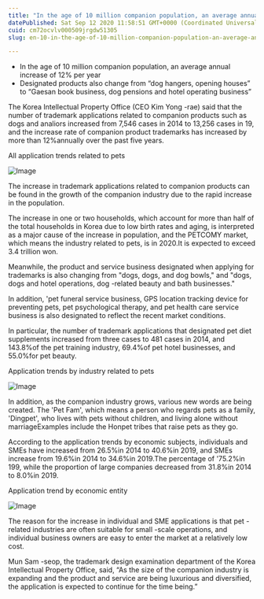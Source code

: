 ```yaml
---
title: "In the age of 10 million companion population, an average annual increase of 12% per year"
datePublished: Sat Sep 12 2020 11:58:51 GMT+0000 (Coordinated Universal Time)
cuid: cm72ocvlv000509jrgdw51305
slug: en-10-in-the-age-of-10-million-companion-population-an-average-annual-increase-of-12-per-year

---
```



- In the age of 10 million companion population, an average annual increase of 12% per year
- Designated products also change from “dog hangers, opening houses” to “Gaesan book business, dog pensions and hotel operating business”

The Korea Intellectual Property Office (CEO Kim Yong -rae) said that the number of trademark applications related to companion products such as dogs and analiors increased from 7,546 cases in 2014 to 13,256 cases in 19, and the increase rate of companion product trademarks has increased by more than 12%annually over the past five years.

All application trends related to pets

![Image](https://cdn.hashnode.com/res/hashnode/image/upload/v1739410925883/8bb1a781-8bde-455c-882e-f65acb3ed167.png)

The increase in trademark applications related to companion products can be found in the growth of the companion industry due to the rapid increase in the population.

The increase in one or two households, which account for more than half of the total households in Korea due to low birth rates and aging, is interpreted as a major cause of the increase in population, and the PETCOMY market, which means the industry related to pets, is in 2020.It is expected to exceed 3.4 trillion won.

Meanwhile, the product and service business designated when applying for trademarks is also changing from "dogs, dogs, and dog bowls," and "dogs, dogs and hotel operations, dog -related beauty and bath businesses."

In addition, 'pet funeral service business, GPS location tracking device for preventing pets, pet psychological therapy, and pet health care service business is also designated to reflect the recent market conditions.

In particular, the number of trademark applications that designated pet diet supplements increased from three cases to 481 cases in 2014, and 143.8%of the pet training industry, 69.4%of pet hotel businesses, and 55.0%for pet beauty.

Application trends by industry related to pets

![Image](https://cdn.hashnode.com/res/hashnode/image/upload/v1739410927631/44cf925e-13f8-42bc-924a-fe7a675d7b1f.png)

In addition, as the companion industry grows, various new words are being created. The 'Pet Fam', which means a person who regards pets as a family, 'Dingpet', who lives with pets without children, and living alone without marriageExamples include the Honpet tribes that raise pets as they go.

According to the application trends by economic subjects, individuals and SMEs have increased from 26.5%in 2014 to 40.6%in 2019, and SMEs increase from 19.6%in 2014 to 34.6%in 2019.The percentage of '75.2%in 199, while the proportion of large companies decreased from 31.8%in 2014 to 8.0%in 2019.

Application trend by economic entity

![Image](https://cdn.hashnode.com/res/hashnode/image/upload/v1739410928921/9a0a7b8a-4e28-4156-82ab-ab041e635587.png)

The reason for the increase in individual and SME applications is that pet -related industries are often suitable for small -scale operations, and individual business owners are easy to enter the market at a relatively low cost.

Mun Sam -seop, the trademark design examination department of the Korea Intellectual Property Office, said, “As the size of the companion industry is expanding and the product and service are being luxurious and diversified, the application is expected to continue for the time being.”